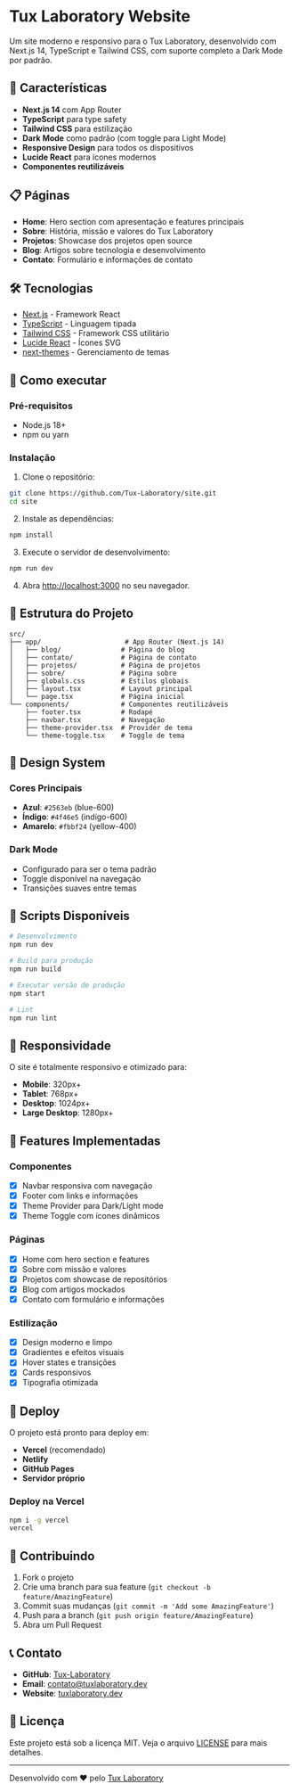 # Tux Laboratory Website

Um site moderno e responsivo para o Tux Laboratory, desenvolvido com Next.js 14, TypeScript e Tailwind CSS, com suporte completo a Dark Mode por padrão.

## 🚀 Características

- **Next.js 14** com App Router
- **TypeScript** para type safety
- **Tailwind CSS** para estilização
- **Dark Mode** como padrão (com toggle para Light Mode)
- **Responsive Design** para todos os dispositivos
- **Lucide React** para ícones modernos
- **Componentes reutilizáveis**

## 📋 Páginas

- **Home**: Hero section com apresentação e features principais
- **Sobre**: História, missão e valores do Tux Laboratory
- **Projetos**: Showcase dos projetos open source
- **Blog**: Artigos sobre tecnologia e desenvolvimento
- **Contato**: Formulário e informações de contato

## 🛠️ Tecnologias

- [Next.js](https://nextjs.org/) - Framework React
- [TypeScript](https://www.typescriptlang.org/) - Linguagem tipada
- [Tailwind CSS](https://tailwindcss.com/) - Framework CSS utilitário
- [Lucide React](https://lucide.dev/) - Ícones SVG
- [next-themes](https://github.com/pacocoursey/next-themes) - Gerenciamento de temas

## 🚀 Como executar

### Pré-requisitos

- Node.js 18+ 
- npm ou yarn

### Instalação

1. Clone o repositório:
```bash
git clone https://github.com/Tux-Laboratory/site.git
cd site
```

2. Instale as dependências:
```bash
npm install
```

3. Execute o servidor de desenvolvimento:
```bash
npm run dev
```

4. Abra [http://localhost:3000](http://localhost:3000) no seu navegador.

## 📁 Estrutura do Projeto

```
src/
├── app/                     # App Router (Next.js 14)
│   ├── blog/               # Página do blog
│   ├── contato/            # Página de contato
│   ├── projetos/           # Página de projetos
│   ├── sobre/              # Página sobre
│   ├── globals.css         # Estilos globais
│   ├── layout.tsx          # Layout principal
│   └── page.tsx            # Página inicial
└── components/             # Componentes reutilizáveis
    ├── footer.tsx          # Rodapé
    ├── navbar.tsx          # Navegação
    ├── theme-provider.tsx  # Provider de tema
    └── theme-toggle.tsx    # Toggle de tema
```

## 🎨 Design System

### Cores Principais
- **Azul**: `#2563eb` (blue-600)
- **Índigo**: `#4f46e5` (indigo-600)
- **Amarelo**: `#fbbf24` (yellow-400)

### Dark Mode
- Configurado para ser o tema padrão
- Toggle disponível na navegação
- Transições suaves entre temas

## 🔧 Scripts Disponíveis

```bash
# Desenvolvimento
npm run dev

# Build para produção
npm run build

# Executar versão de produção
npm start

# Lint
npm run lint
```

## 📱 Responsividade

O site é totalmente responsivo e otimizado para:
- **Mobile**: 320px+
- **Tablet**: 768px+
- **Desktop**: 1024px+
- **Large Desktop**: 1280px+

## 🌟 Features Implementadas

### Componentes
- [x] Navbar responsiva com navegação
- [x] Footer com links e informações
- [x] Theme Provider para Dark/Light mode
- [x] Theme Toggle com ícones dinâmicos

### Páginas
- [x] Home com hero section e features
- [x] Sobre com missão e valores
- [x] Projetos com showcase de repositórios
- [x] Blog com artigos mockados
- [x] Contato com formulário e informações

### Estilização
- [x] Design moderno e limpo
- [x] Gradientes e efeitos visuais
- [x] Hover states e transições
- [x] Cards responsivos
- [x] Tipografia otimizada

## 🚀 Deploy

O projeto está pronto para deploy em:

- **Vercel** (recomendado)
- **Netlify** 
- **GitHub Pages**
- **Servidor próprio**

### Deploy na Vercel

```bash
npm i -g vercel
vercel
```

## 🤝 Contribuindo

1. Fork o projeto
2. Crie uma branch para sua feature (`git checkout -b feature/AmazingFeature`)
3. Commit suas mudanças (`git commit -m 'Add some AmazingFeature'`)
4. Push para a branch (`git push origin feature/AmazingFeature`)
5. Abra um Pull Request

## 📞 Contato

- **GitHub**: [Tux-Laboratory](https://github.com/Tux-Laboratory)
- **Email**: contato@tuxlaboratory.dev
- **Website**: [tuxlaboratory.dev](https://tuxlaboratory.dev)

## 📄 Licença

Este projeto está sob a licença MIT. Veja o arquivo [LICENSE](LICENSE) para mais detalhes.

---

Desenvolvido com ❤️ pelo [Tux Laboratory](https://github.com/Tux-Laboratory)
